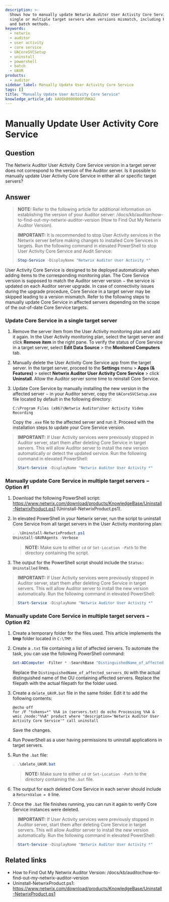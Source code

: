 ```yaml
---
description: >-
  Shows how to manually update Netwrix Auditor User Activity Core Service on
  single or multiple target servers when versions mismatch, including PowerShell
  and batch methods.
keywords:
  - netwrix
  - auditor
  - user activity
  - core service
  - UACoreSVCSetup
  - uninstall
  - powershell
  - batch
  - UAVR
products:
  - auditor
sidebar_label: Manually Update User Activity Core Service
tags: []
title: "Manually Update User Activity Core Service"
knowledge_article_id: kA0Qk0000000PJNKA2
---
```


# Manually Update User Activity Core Service

## Question

The Netwrix Auditor User Activity Core Service version in a target server does not correspond to the version of the Auditor server. Is it possible to manually update User Activity Core Service in either all or specific target servers?

## Answer

> **NOTE:** Refer to the following article for additional information on establishing the version of your Auditor server: /docs/kb/auditor/how-to-find-out-my-netwrix-auditor-version (How to Find Out My Netwrix Auditor Version).

> **IMPORTANT:** It is recommended to stop User Activity services in the Netwrix server before making changes to installed Core Services in targets. Run the following command in elevated PowerShell to stop User Activity Core Service and Audit Service:
>
> ```powershell
> Stop-Service -DisplayName "Netwrix Auditor User Activity *"
> ```

User Activity Core Service is designed to be deployed automatically when adding items to the corresponding monitoring plan. The Core Service version is supposed to match the Auditor server version − the service is updated on each Auditor server upgrade. In case of connectivity issues during the upgrade procedure, Core Service in a target server may be skipped leading to a version mismatch. Refer to the following steps to manually update Core Service in affected servers depending on the scope of the out-of-date Core Service targets.

### Update Core Service in a single target server

1. Remove the server item from the User Activity monitoring plan and add it again. In the User Activity monitoring plan, select the target server and click **Remove item** in the right pane. To verify the status of Core Service in a target server, select **Edit Data Source** > the **Monitored Computers** tab.
2. Manually delete the User Activity Core Service app from the target server. In the target server, proceed to the **Settings** menu > **Apps (& Features)** > select **Netwrix Auditor User Activity Core Service** > click **Uninstall**. Allow the Auditor server some time to reinstall Core Service.
3. Update Core Service by manually installing the new version in the affected server − in your Auditor server, copy the `UACoreSVCSetup.exe` file located by default in the following directory:

   ```text
   C:\Program Files (x86)\Netwrix Auditor\User Activity Video Recording
   ```

   Copy the `.exe` file to the affected server and run it. Proceed with the installation steps to update your Core Service version.

> **IMPORTANT:** If User Activity services were previously stopped in Auditor server, start them after deleting Core Service in target servers. This will allow Auditor server to install the new version automatically or detect the updated service. Run the following command in elevated PowerShell:
>
> ```powershell
> Start-Service -DisplayName "Netwrix Auditor User Activity *"
> ```

### Manually update Core Service in multiple target servers − Option #1

1. Download the following PowerShell script: https://www.netwrix.com/download/products/KnowledgeBase/Uninstall-NetwrixProduct.ps1 (Uninstall-NetwrixProduct.ps1).
2. In elevated PowerShell in your Netwrix server, run the script to uninstall Core Service from all target servers in the User Activity monitoring plan:

   ```powershell
   . .\Uninstall-NetwrixProduct.ps1
   Uninstall-UAVRAgents -Verbose
   ```

   > **NOTE:** Make sure to either `cd` or `Set-Location -Path` to the directory containing the script.

3. The output for the PowerShell script should include the `Status: Uninstalled` lines.

> **IMPORTANT:** If User Activity services were previously stopped in Auditor server, start them after deleting Core Service in target servers. This will allow Auditor server to install the new version automatically. Run the following command in elevated PowerShell:
>
> ```powershell
> Start-Service -DisplayName "Netwrix Auditor User Activity *"
> ```

### Manually update Core Service in multiple target servers − Option #2

1. Create a temporary folder for the files used. This article implements the **tmp** folder located in `C:\TMP`.
2. Create a `.txt` file containing a list of affected servers. To automate the task, you can use the following PowerShell command:

   ```powershell
   Get-ADComputer -Filter * -SearchBase "DistinguishedName_of_affected_servers_OU" | Select -Expand Name | Out-File -filepath C:\TMP\servers.txt -Encoding ascii
   ```

   Replace the `DistinguishedName_of_affected_servers_OU` with the actual distinguished name of the OU containing affected servers. Replace the filepath with the actual filepath for the folder used.

3. Create a `delete_UAVR.bat` file in the same folder. Edit it to add the following contents:

   ```batch
   @echo off
   for /F "tokens=*" %%A in (servers.txt) do echo Processing %%A & wmic /node:"%%A" product where "description='Netwrix Auditor User Activity Core Service'" call uninstall
   ```

   Save the changes.

4. Run PowerShell as a user having permissions to uninstall applications in target servers.
5. Run the `.bat` file:

   ```powershell
   . .\delete_UAVR.bat
   ```

   > **NOTE:** Make sure to either `cd` or `Set-Location -Path` to the directory containing the `.bat` file.

6. The output for each deleted Core Service in each server should include a `ReturnValue = 0` line.
7. Once the `.bat` file finishes running, you can run it again to verify Core Service instances were deleted.

> **IMPORTANT:** If User Activity services were previously stopped in Auditor server, start them after deleting Core Service in target servers. This will allow Auditor server to install the new version automatically. Run the following command in elevated PowerShell:
>
> ```powershell
> Start-Service -DisplayName "Netwrix Auditor User Activity *"
> ```

## Related links

- How to Find Out My Netwrix Auditor Version: /docs/kb/auditor/how-to-find-out-my-netwrix-auditor-version
- Uninstall-NetwrixProduct.ps1: https://www.netwrix.com/download/products/KnowledgeBase/Uninstall-NetwrixProduct.ps1
